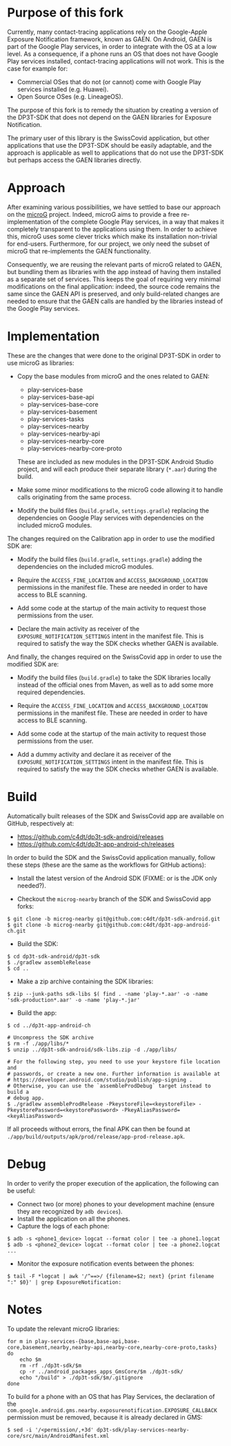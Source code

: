 # Purpose of this fork

Currently, many contact-tracing applications rely on the Google-Apple Exposure
Notification framework, known as GAEN. On Android, GAEN is part of the Google
Play services, in order to integrate with the OS at a low level.  As a
consequence, if a phone runs an OS that does not have Google Play services
installed, contact-tracing applications will not work. This is the case for
example for:

* Commercial OSes that do not (or cannot) come with Google Play services
  installed (e.g. Huawei).
* Open Source OSes (e.g. LineageOS).

The purpose of this fork is to remedy the situation by creating a version of
the DP3T-SDK that does not depend on the GAEN libraries for Exposure
Notification.

The primary user of this library is the SwissCovid application, but other
applications that use the DP3T-SDK should be easily adaptable, and the approach
is applicable as well to applications that do not use the DP3T-SDK but
perhaps access the GAEN libraries directly.

# Approach

After examining various possibilities, we have settled to base our approach on
the [microG](https://microg.org/) project.  Indeed, microG aims to provide a
free re-implementation of the complete Google Play services, in a way that
makes it completely transparent to the applications using them.  In order to
achieve this, microG uses some clever tricks which make its installation
non-trivial for end-users.  Furthermore, for our project, we only need the
subset of microG that re-implements the GAEN functionality.

Consequently, we are reusing the relevant parts of microG related to GAEN, but
bundling them as libraries with the app instead of having them installed as a
separate set of services.  This keeps the goal of requiring very minimal
modifications on the final application: indeed, the source code remains the
same since the GAEN API is preserved, and only build-related changes are needed
to ensure that the GAEN calls are handled by the libraries instead of the
Google Play services.

# Implementation

These are the changes that were done to the original DP3T-SDK in order to use microG as libraries:

* Copy the base modules from microG and the ones related to GAEN:
    * play-services-base
    * play-services-base-api
    * play-services-base-core
    * play-services-basement
    * play-services-tasks
    * play-services-nearby
    * play-services-nearby-api
    * play-services-nearby-core
    * play-services-nearby-core-proto

  These are included as new modules in the DP3T-SDK Android Studio project, and
  will each produce their separate library (`*.aar`) during the build.

* Make some minor modifications to the microG code allowing it to handle calls
  originating from the same process.

* Modify the build files (`build.gradle`, `settings.gradle`) replacing the
  dependencies on Google Play services with dependencies on the included microG
  modules.

The changes required on the Calibration app in order to use the modified SDK are:

* Modify the build files (`build.gradle`, `settings.gradle`) adding the
  dependencies on the included microG modules.

* Require the `ACCESS_FINE_LOCATION` and `ACCESS_BACKGROUND_LOCATION`
  permissions in the manifest file. These are needed in order to have access to
  BLE scanning.

* Add some code at the startup of the main activity to request those
  permissions from the user.

* Declare the main activity as receiver of the `EXPOSURE_NOTIFICATION_SETTINGS`
  intent in the manifest file. This is required to satisfy the way the SDK
  checks whether GAEN is available.

And finally, the changes required on the SwissCovid app in order to use the modified SDK are:

* Modify the build files (`build.gradle`) to take the SDK libraries locally
  instead of the official ones from Maven, as well as to add some more required
  dependencies.

* Require the `ACCESS_FINE_LOCATION` and `ACCESS_BACKGROUND_LOCATION`
  permissions in the manifest file. These are needed in order to have access to
  BLE scanning.

* Add some code at the startup of the main activity to request those
  permissions from the user.

* Add a dummy activity and declare it as receiver of the
  `EXPOSURE_NOTIFICATION_SETTINGS` intent in the manifest file. This is
  required to satisfy the way the SDK checks whether GAEN is available.

# Build

Automatically built releases of the SDK and SwissCovid app are available on
GitHub, respectively at:

* https://github.com/c4dt/dp3t-sdk-android/releases
* https://github.com/c4dt/dp3t-app-android-ch/releases

In order to build the SDK and the SwissCovid application manually, follow these
steps (these are the same as the workflows for GitHub actions):

* Install the latest version of the Android SDK (FIXME: or is the JDK only needed?).

* Checkout the `microg-nearby` branch of the SDK and SwissCovid app forks:
```
$ git clone -b microg-nearby git@github.com:c4dt/dp3t-sdk-android.git
$ git clone -b microg-nearby git@github.com:c4dt/dp3t-app-android-ch.git
```

* Build the SDK:
```
$ cd dp3t-sdk-android/dp3t-sdk
$ ./gradlew assembleRelease
$ cd ..
```

* Make a zip archive containing the SDK libraries:
```
$ zip --junk-paths sdk-libs $( find . -name 'play-*.aar' -o -name 'sdk-production*.aar' -o -name 'play-*.jar'
```

* Build the app:
```
$ cd ../dp3t-app-android-ch

# Uncompress the SDK archive
$ rm -f ./app/libs/*
$ unzip ../dp3t-sdk-android/sdk-libs.zip -d ./app/libs/

# For the following step, you need to use your keystore file location and
# passwords, or create a new one. Further information is available at
# https://developer.android.com/studio/publish/app-signing .
# Otherwise, you can use the `assembleProdDebug` target instead to build a
# debug app.
$ ./gradlew assembleProdRelease -PkeystoreFile=<keystoreFile> -PkeystorePassword=<keystorePassword> -PkeyAliasPassword=<keyAliasPassword>
```

If all proceeds without errors, the final APK can then be found at `./app/build/outputs/apk/prod/release/app-prod-release.apk`.

# Debug

In order to verify the proper execution of the application, the following can be useful:

* Connect two (or more) phones to your development machine (ensure they are
  recognized by `adb devices`).
* Install the application on all the phones.
* Capture the logs of each phone:
```
$ adb -s <phone1_device> logcat --format color | tee -a phone1.logcat
$ adb -s <phone2_device> logcat --format color | tee -a phone2.logcat
...
```
* Monitor the exposure notification events between the phones:
```
$ tail -F *logcat | awk '/^==>/ {filename=$2; next} {print filename ":" $0}' | grep ExposureNotification:
```

# Notes

To update the relevant microG libraries:

```
for m in play-services-{base,base-api,base-core,basement,nearby,nearby-api,nearby-core,nearby-core-proto,tasks}
do
    echo $m
    rm -rf ./dp3t-sdk/$m
    cp -r ../android_packages_apps_GmsCore/$m ./dp3t-sdk/
    echo "/build" > ./dp3t-sdk/$m/.gitignore
done
```

To build for a phone with an OS that has Play Services, the declaration of the
`com.google.android.gms.nearby.exposurenotification.EXPOSURE_CALLBACK`
permission must be removed, because it is already declared in GMS:

```
$ sed -i '/<permission/,+3d' dp3t-sdk/play-services-nearby-core/src/main/AndroidManifest.xml
```
